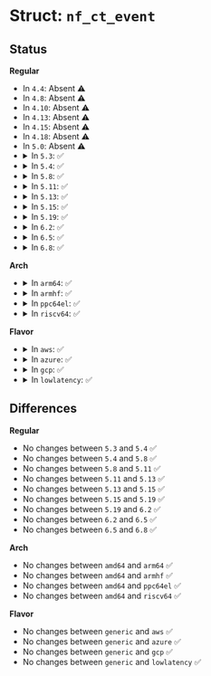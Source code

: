 # Struct: <code>nf_ct_event</code>

## Status
<b>Regular</b>
<ul>
<li>
In <code>4.4</code>: Absent ⚠️
</li>
<li>
In <code>4.8</code>: Absent ⚠️
</li>
<li>
In <code>4.10</code>: Absent ⚠️
</li>
<li>
In <code>4.13</code>: Absent ⚠️
</li>
<li>
In <code>4.15</code>: Absent ⚠️
</li>
<li>
In <code>4.18</code>: Absent ⚠️
</li>
<li>
In <code>5.0</code>: Absent ⚠️
</li>
<li>
<details>
<summary>In <code>5.3</code>: ✅</summary>

```c
struct nf_ct_event {
    struct nf_conn *ct;
    u32 portid;
    int report;
};
```
</details>
</li>
<li>
<details>
<summary>In <code>5.4</code>: ✅</summary>

```c
struct nf_ct_event {
    struct nf_conn *ct;
    u32 portid;
    int report;
};
```
</details>
</li>
<li>
<details>
<summary>In <code>5.8</code>: ✅</summary>

```c
struct nf_ct_event {
    struct nf_conn *ct;
    u32 portid;
    int report;
};
```
</details>
</li>
<li>
<details>
<summary>In <code>5.11</code>: ✅</summary>

```c
struct nf_ct_event {
    struct nf_conn *ct;
    u32 portid;
    int report;
};
```
</details>
</li>
<li>
<details>
<summary>In <code>5.13</code>: ✅</summary>

```c
struct nf_ct_event {
    struct nf_conn *ct;
    u32 portid;
    int report;
};
```
</details>
</li>
<li>
<details>
<summary>In <code>5.15</code>: ✅</summary>

```c
struct nf_ct_event {
    struct nf_conn *ct;
    u32 portid;
    int report;
};
```
</details>
</li>
<li>
<details>
<summary>In <code>5.19</code>: ✅</summary>

```c
struct nf_ct_event {
    struct nf_conn *ct;
    u32 portid;
    int report;
};
```
</details>
</li>
<li>
<details>
<summary>In <code>6.2</code>: ✅</summary>

```c
struct nf_ct_event {
    struct nf_conn *ct;
    u32 portid;
    int report;
};
```
</details>
</li>
<li>
<details>
<summary>In <code>6.5</code>: ✅</summary>

```c
struct nf_ct_event {
    struct nf_conn *ct;
    u32 portid;
    int report;
};
```
</details>
</li>
<li>
<details>
<summary>In <code>6.8</code>: ✅</summary>

```c
struct nf_ct_event {
    struct nf_conn *ct;
    u32 portid;
    int report;
};
```
</details>
</li>
</ul>
<b>Arch</b>
<ul>
<li>
<details>
<summary>In <code>arm64</code>: ✅</summary>

```c
struct nf_ct_event {
    struct nf_conn *ct;
    u32 portid;
    int report;
};
```
</details>
</li>
<li>
<details>
<summary>In <code>armhf</code>: ✅</summary>

```c
struct nf_ct_event {
    struct nf_conn *ct;
    u32 portid;
    int report;
};
```
</details>
</li>
<li>
<details>
<summary>In <code>ppc64el</code>: ✅</summary>

```c
struct nf_ct_event {
    struct nf_conn *ct;
    u32 portid;
    int report;
};
```
</details>
</li>
<li>
<details>
<summary>In <code>riscv64</code>: ✅</summary>

```c
struct nf_ct_event {
    struct nf_conn *ct;
    u32 portid;
    int report;
};
```
</details>
</li>
</ul>
<b>Flavor</b>
<ul>
<li>
<details>
<summary>In <code>aws</code>: ✅</summary>

```c
struct nf_ct_event {
    struct nf_conn *ct;
    u32 portid;
    int report;
};
```
</details>
</li>
<li>
<details>
<summary>In <code>azure</code>: ✅</summary>

```c
struct nf_ct_event {
    struct nf_conn *ct;
    u32 portid;
    int report;
};
```
</details>
</li>
<li>
<details>
<summary>In <code>gcp</code>: ✅</summary>

```c
struct nf_ct_event {
    struct nf_conn *ct;
    u32 portid;
    int report;
};
```
</details>
</li>
<li>
<details>
<summary>In <code>lowlatency</code>: ✅</summary>

```c
struct nf_ct_event {
    struct nf_conn *ct;
    u32 portid;
    int report;
};
```
</details>
</li>
</ul>

## Differences
<b>Regular</b>
<ul>
<li>
No changes between <code>5.3</code> and <code>5.4</code> ✅
</li>
<li>
No changes between <code>5.4</code> and <code>5.8</code> ✅
</li>
<li>
No changes between <code>5.8</code> and <code>5.11</code> ✅
</li>
<li>
No changes between <code>5.11</code> and <code>5.13</code> ✅
</li>
<li>
No changes between <code>5.13</code> and <code>5.15</code> ✅
</li>
<li>
No changes between <code>5.15</code> and <code>5.19</code> ✅
</li>
<li>
No changes between <code>5.19</code> and <code>6.2</code> ✅
</li>
<li>
No changes between <code>6.2</code> and <code>6.5</code> ✅
</li>
<li>
No changes between <code>6.5</code> and <code>6.8</code> ✅
</li>
</ul>
<b>Arch</b>
<ul>
<li>
No changes between <code>amd64</code> and <code>arm64</code> ✅
</li>
<li>
No changes between <code>amd64</code> and <code>armhf</code> ✅
</li>
<li>
No changes between <code>amd64</code> and <code>ppc64el</code> ✅
</li>
<li>
No changes between <code>amd64</code> and <code>riscv64</code> ✅
</li>
</ul>
<b>Flavor</b>
<ul>
<li>
No changes between <code>generic</code> and <code>aws</code> ✅
</li>
<li>
No changes between <code>generic</code> and <code>azure</code> ✅
</li>
<li>
No changes between <code>generic</code> and <code>gcp</code> ✅
</li>
<li>
No changes between <code>generic</code> and <code>lowlatency</code> ✅
</li>
</ul>
